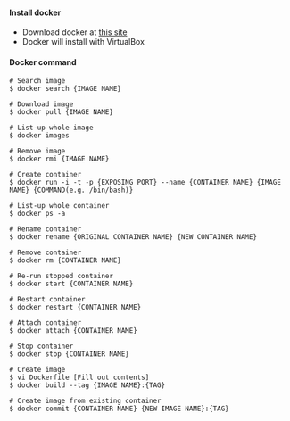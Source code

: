 #### Install docker

- Download docker at <a href="https://www.docker.com/docker-toolbox" target="_blank">this site</a>
- Docker will install with VirtualBox


#### Docker command

~~~
# Search image
$ docker search {IMAGE NAME}

# Download image
$ docker pull {IMAGE NAME}

# List-up whole image
$ docker images

# Remove image
$ docker rmi {IMAGE NAME}

# Create container
$ docker run -i -t -p {EXPOSING PORT} --name {CONTAINER NAME} {IMAGE NAME} {COMMAND(e.g. /bin/bash)}

# List-up whole container
$ docker ps -a

# Rename container
$ docker rename {ORIGINAL CONTAINER NAME} {NEW CONTAINER NAME}

# Remove container
$ docker rm {CONTAINER NAME}

# Re-run stopped container
$ docker start {CONTAINER NAME}

# Restart container
$ docker restart {CONTAINER NAME}

# Attach container
$ docker attach {CONTAINER NAME}

# Stop container
$ docker stop {CONTAINER NAME}

# Create image
$ vi Dockerfile [Fill out contents]
$ docker build --tag {IMAGE NAME}:{TAG}

# Create image from existing container
$ docker commit {CONTAINER NAME} {NEW IMAGE NAME}:{TAG}
~~~~
